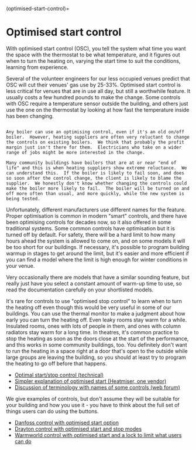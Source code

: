 (optimised-start-control)=
# Optimised start control

With optimised start control (OSC), you tell the system what time you want the space with the thermostat to be what temperature, and it figures out when to turn the heating on, varying the start time to suit the conditions, learning from experience.  

Several of the volunteer engineers for our less occupied venues predict that OSC will cut their venues' gas use by 25-33%.   Optimised start control is less critical for venues that are in use all day, but still a worthwhile feature. It usually costs a few hundred pounds to make the change.  Some controls with OSC require a temperature sensor outside the building, and others just use the one on the thermostat by looking at how fast the temperature inside has been changing.

```{admonition} Old and very old boilers

Any boiler can use an optimising control, even if it's an old on/off boiler.  However, heating suppliers are often very reluctant to change the controls on existing boilers.  We think that probably the profit margin just isn't there for them.  Electricians who take on a wider range of jobs might be more interested in the change.  

Many community buildings have boilers that are at or near "end of life" and this is when heating suppliers show extreme reluctance.  We can understand this.  If the boiler is likely to fail soon, and does so soon after the control change, the client is likely to blame the supplier.  We honestly don't know whether changing the controls could make the boiler more likely to fail.  The boiler will be turned on and off more often than usual, and more quickly, while the new system is being tested. 

```

Unfortunately, different manufacturers use different names for the feature.   Proper optimisation is common in modern "smart" controls, and there have been optimising controls for decades now, so it also offered in some traditional systems.  Some common controls have optimisation but it is turned off by default.  For safety, there will be a hard limit to how many hours ahead the system is allowed to come on, and on some models it will be too short for our buildings.  If necessary, it's possible to program building warmup in stages to get around the limit, but it's easier and more efficient if you can find a model where the limit is high enough for winter conditions in your venue.

Very occasionally there are models that have a similar sounding feature, but really just have you select a constant amount of warm-up time to use, so read the documentation carefully on your shortlisted models.

It's rare for controls to use "optimised stop control" to learn when to turn the heating off even though this would be very useful in some of our buildings.   You can use the thermal monitor to make a judgment about how early you can turn the heating off.  Even leaky rooms stay warm for a while. Insulated rooms, ones with lots of people in them, and ones with column radiators stay warm for a long time.  In theatres, it's common practice to stop the heating as soon as the doors close at the start of the performance, and this works in some community buildings, too. You definitely don't want to run the heating in a space right at a door that's open to the outside while large groups are leaving the building, so you should at least try to program the heating to go off before that happens.


- [Optimal start/stop control (technical)](https://buildingenergy.cx-associates.com/optimal-start/stop-and-youre-done-right)
- [Simpler explanation of optimised start (Heatmiser, one vendor)](https://faq.heatmiser.com/hc/en-us/articles/360001978279-Optimum-Start-Explained)
- [Discussion of terminology with names of some controls (web forum)](https://forums.moneysavingexpert.com/discussion/6438159/heating-controls-with-optimised-start)

We give examples of controls, but don't assume they will be suitable for your building and how you use it - you have to think about the full set of things users can do using the buttons.

- [Danfoss control with optimised start option](https://www.danfoss.com/en-gb/products/dhs/radiator-and-room-thermostats/room-thermostats-and-time-controls/programmable-room-thermostat-tpone/)
- [Drayton control with optimised start and stop modes](https://wiser.draytoncontrols.co.uk/smart-modes)
- [Warmworld control with optimised start and a lock to limit what users can do](https://www.warmworld.co.uk/)

```